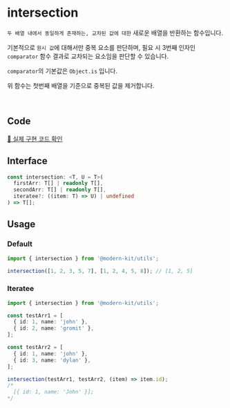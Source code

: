 # intersection

`두 배열 내에서 동일하게 존재하는, 교차된 값에 대한` 새로운 배열을 반환하는 함수입니다.

기본적으로 `원시 값`에 대해서만 중복 요소를 판단하며, 필요 시 3번째 인자인 `comparator` 함수 결과로 교차되는 요소임을 판단할 수 있습니다.

`comparator`의 기본값은 `Object.is` 입니다.

위 함수는 첫번째 배열을 기준으로 중복된 값을 제거합니다.

<br />

## Code
[🔗 실제 구현 코드 확인](https://github.com/modern-agile-team/modern-kit/blob/main/packages/utils/src/array/intersection/index.ts)

## Interface
```ts title="typescript"
const intersection: <T, U = T>(
  firstArr: T[] | readonly T[],
  secondArr: T[] | readonly T[],
  iteratee?: ((item: T) => U) | undefined
) => T[];
```

## Usage
### Default
```ts title="typescript"
import { intersection } from '@modern-kit/utils';

intersection([1, 2, 3, 5, 7], [1, 2, 4, 5, 8]); // [1, 2, 5] 
```

### Iteratee
```ts title="typescript"
import { intersection } from '@modern-kit/utils';

const testArr1 = [
  { id: 1, name: 'john' },
  { id: 2, name: 'gromit' },
];

const testArr2 = [
  { id: 1, name: 'john' },
  { id: 3, name: 'dylan' },
];

intersection(testArr1, testArr2, (item) => item.id);
/*
  [{ id: 1, name: 'John' }];
*/
```